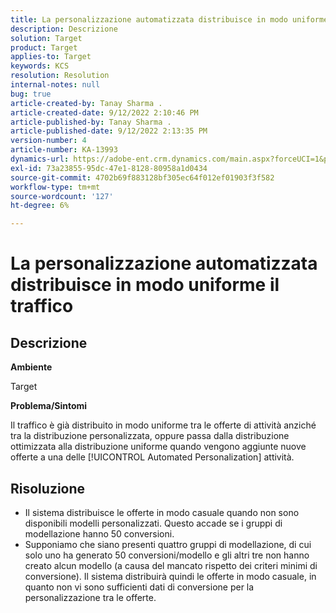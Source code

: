 ```yaml
---
title: La personalizzazione automatizzata distribuisce in modo uniforme il traffico
description: Descrizione
solution: Target
product: Target
applies-to: Target
keywords: KCS
resolution: Resolution
internal-notes: null
bug: true
article-created-by: Tanay Sharma .
article-created-date: 9/12/2022 2:10:46 PM
article-published-by: Tanay Sharma .
article-published-date: 9/12/2022 2:13:35 PM
version-number: 4
article-number: KA-13993
dynamics-url: https://adobe-ent.crm.dynamics.com/main.aspx?forceUCI=1&pagetype=entityrecord&etn=knowledgearticle&id=e6ab04b1-a432-ed11-9db1-002248086735
exl-id: 73a23855-95dc-47e1-8128-80958a1d0434
source-git-commit: 4702b69f883128bf305ec64f012ef01903f3f582
workflow-type: tm+mt
source-wordcount: '127'
ht-degree: 6%

---
```


# La personalizzazione automatizzata distribuisce in modo uniforme il traffico

## Descrizione


<b>Ambiente</b>

Target



<b>Problema/Sintomi</b>

Il traffico è già distribuito in modo uniforme tra le offerte di attività anziché tra la distribuzione personalizzata, oppure passa dalla distribuzione ottimizzata alla distribuzione uniforme quando vengono aggiunte nuove offerte a una delle [!UICONTROL Automated Personalization] attività.


## Risoluzione


- Il sistema distribuisce le offerte in modo casuale quando non sono disponibili modelli personalizzati. Questo accade se i gruppi di modellazione hanno 50 conversioni.
- Supponiamo che siano presenti quattro gruppi di modellazione, di cui solo uno ha generato 50 conversioni/modello e gli altri tre non hanno creato alcun modello (a causa del mancato rispetto dei criteri minimi di conversione). Il sistema distribuirà quindi le offerte in modo casuale, in quanto non vi sono sufficienti dati di conversione per la personalizzazione tra le offerte.
